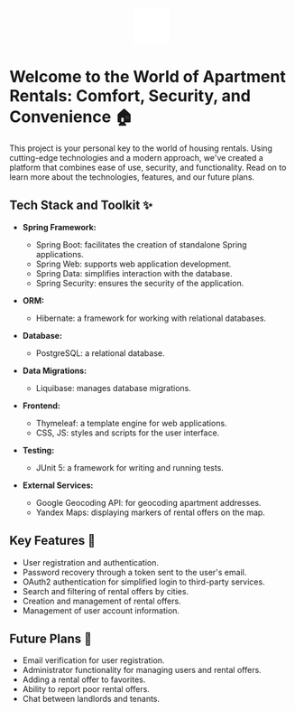 <p align="center">
  <img src="/src/main/resources/static/image/content/logo/logo.webp" alt="Your Site Logo"/>
</p>

# Welcome to the World of Apartment Rentals: Comfort, Security, and Convenience 🏠

This project is your personal key to the world of housing rentals. Using cutting-edge technologies and a modern approach, we've created a platform that combines ease of use, security, and functionality. Read on to learn more about the technologies, features, and our future plans.

## Tech Stack and Toolkit ✨

- **Spring Framework:**
    - Spring Boot: facilitates the creation of standalone Spring applications.
    - Spring Web: supports web application development.
    - Spring Data: simplifies interaction with the database.
    - Spring Security: ensures the security of the application.

- **ORM:**
    - Hibernate: a framework for working with relational databases.

- **Database:**
    - PostgreSQL: a relational database.

- **Data Migrations:**
    - Liquibase: manages database migrations.

- **Frontend:**
    - Thymeleaf: a template engine for web applications.
    - CSS, JS: styles and scripts for the user interface.

- **Testing:**
    - JUnit 5: a framework for writing and running tests.

- **External Services:**
    - Google Geocoding API: for geocoding apartment addresses.
    - Yandex Maps: displaying markers of rental offers on the map.

## Key Features 🌟

- User registration and authentication.
- Password recovery through a token sent to the user's email.
- OAuth2 authentication for simplified login to third-party services.
- Search and filtering of rental offers by cities.
- Creation and management of rental offers.
- Management of user account information.

## Future Plans 🚀

- Email verification for user registration.
- Administrator functionality for managing users and rental offers.
- Adding a rental offer to favorites.
- Ability to report poor rental offers.
- Chat between landlords and tenants.
